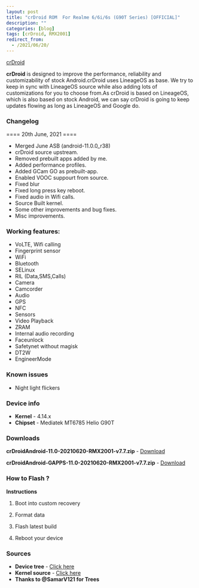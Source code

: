 ```yaml
---
layout: post
title: "crDroid ROM  For Realme 6/6i/6s (G90T Series) [OFFICIAL]"
description: ""
categories: [blog]
tags: [crDroid, RMX2001]
redirect_from:
  - /2021/06/20/
---
```


[crDroid](https://gitlab.com/sribalaji/sribalaji.gitlab.io/-/raw/master/assets/images/headers/crDroid.jpg)

**crDroid** is designed to improve the performance, reliability and customizability of stock Android.crDroid uses LineageOS as base. We try to keep in sync with LineageOS source while also adding lots of customizations for you to choose from.As crDroid is based on LineageOS, which is also based on stock Android, we can say crDroid is going to keep updates flowing as long as LineageOS and Google do.

### Changelog
==== 20th June, 2021 ====

- Merged June ASB (android-11.0.0_r38) 
- crDroid source upstream.
- Removed prebuilt apps added by me.
- Added performance profiles.
- Added GCam GO as prebuilt-app.
- Enabled VOOC suppourt from source.
- Fixed blur
- Fixed long press key reboot.
- Fixed audio in Wifi calls.
- Source Built kernel.
- Some other improvements and bug fixes.
- Misc improvements.

### Working features:
* VoLTE, Wifi calling
* Fingerprint sensor
* WiFi
* Bluetooth
* SELinux
* RIL (Data,SMS,Calls)
* Camera
* Camcorder
* Audio
* GPS
* NFC
* Sensors
* Video Playback
* ZRAM
* Internal audio recording
* Faceunlock
* Safetynet without magisk
* DT2W
* EngineerMode

### Known issues
* Night light flickers

### Device info
* **Kernel** - 4.14.x
* **Chipset** - Mediatek MT6785 Helio G90T

### Downloads
**crDroidAndroid-11.0-20210620-RMX2001-v7.7.zip** - [Download](https://sourceforge.net/projects/crdroid/files/RMX2001/7.x/crDroidAndroid-11.0-20210620-RMX2001-v7.7.zip/download)

**crDroidAndroid-GAPPS-11.0-20210620-RMX2001-v7.7.zip** - [Download](https://sourceforge.net/projects/crdroid/files/RMX2001/7.x/crDroidAndroid-GAPPS-11.0-20210620-RMX2001-v7.7.zip/download)

### How to Flash ?
**Instructions**

1) Boot into custom recovery 

2) Format data

3) Flash latest build

4) Reboot your device 

### Sources
* **Device tree** - [Click here](https://github.com/ManshuTyagi/device_realme_RMX2001)
* **Kernel source** - [Click here](https://github.com/ManshuTyagi/kernel_realme_RMX2001)
* **Thanks to @SamarV121 for Trees**
